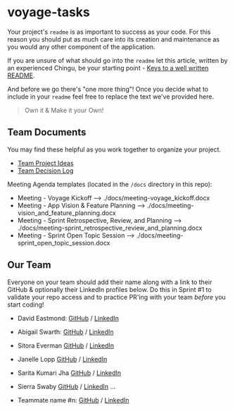 # voyage-tasks

Your project's `readme` is as important to success as your code. For
this reason you should put as much care into its creation and maintenance
as you would any other component of the application.

If you are unsure of what should go into the `readme` let this article,
written by an experienced Chingu, be your starting point -
[Keys to a well written README](https://tinyurl.com/yk3wubft).

And before we go there's "one more thing"! Once you decide what to include
in your `readme` feel free to replace the text we've provided here.

> Own it & Make it your Own!

## Team Documents

You may find these helpful as you work together to organize your project.

- [Team Project Ideas](./docs/team_project_ideas.md)
- [Team Decision Log](./docs/team_decision_log.md)

Meeting Agenda templates (located in the `/docs` directory in this repo):

- Meeting - Voyage Kickoff --> ./docs/meeting-voyage_kickoff.docx
- Meeting - App Vision & Feature Planning --> ./docs/meeting-vision_and_feature_planning.docx
- Meeting - Sprint Retrospective, Review, and Planning --> ./docs/meeting-sprint_retrospective_review_and_planning.docx
- Meeting - Sprint Open Topic Session --> ./docs/meeting-sprint_open_topic_session.docx

## Our Team

Everyone on your team should add their name along with a link to their GitHub
& optionally their LinkedIn profiles below. Do this in Sprint #1 to validate
your repo access and to practice PR'ing with your team _before_ you start
coding!

- David Eastmond: [GitHub](https://github.com/davideastmond) / [LinkedIn](https://linkedin.com/in/david-eastmond-2783ab18a)
- Abigail Swarth: [GitHub](https://github.com/abby-wankenobi) / [LinkedIn](www.linkedin.com/in/abigailswarth)
- Sitora Everman [GitHub](https://github.com/sittora) / [LinkedIn](https://www.linkedin.com/in/sitora-everman/)
- Janelle Lopp [GitHub](https://github.com/Jnicolle98) / [LinkedIn](https://www.linkedin.com/in/janelle-lopp/)
- Sarita Kumari Jha [GitHub](https://github.com/Sarita1517) / [LinkedIn](https://www.linkedin.com/in/sjhabsc/)
- Sierra Swaby [GitHub](https://github.com/starkspark) / [LinkedIn](https://www.linkedin.com/in/sierra-swaby)
  ...

- Teammate name #n: [GitHub](https://github.com/ghaccountname) / [LinkedIn](https://linkedin.com/in/liaccountname)
